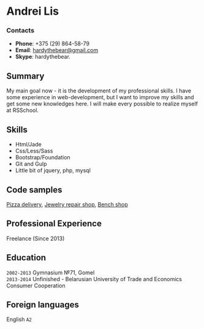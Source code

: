 # Andrei Lis
### Contacts
* __Phone__: +375 (29) 864-58-79
* __Email__: hardythebear@gmail.com
* __Skype__: hardythebear.
## Summary
My main goal now - it is the development of my professional skills. I have some experience in web-development, but I want to improve my skills and get some new knowledges here. I will make every possible to realize myself at RSSchool.
## Skills
* Html/Jade
* Css/Less/Sass
* Bootstrap/Foundation
* Git and Gulp
* Little bit of jquery, php, mysql
## Code samples
[Pizza delivery](http://fpizza.by/), [Jewelry repair shop](https://kossov.by/), [Bench shop](https://stankooptima.ru/)
## Professional Experience
Freelance (Since 2013)
## Education
`2002-2013` Gymnasium №71, Gomel  
`2013-2014` Unfinished - Belarusian University of Trade and Economics Consumer Cooperation
## Foreign languages
English `A2`